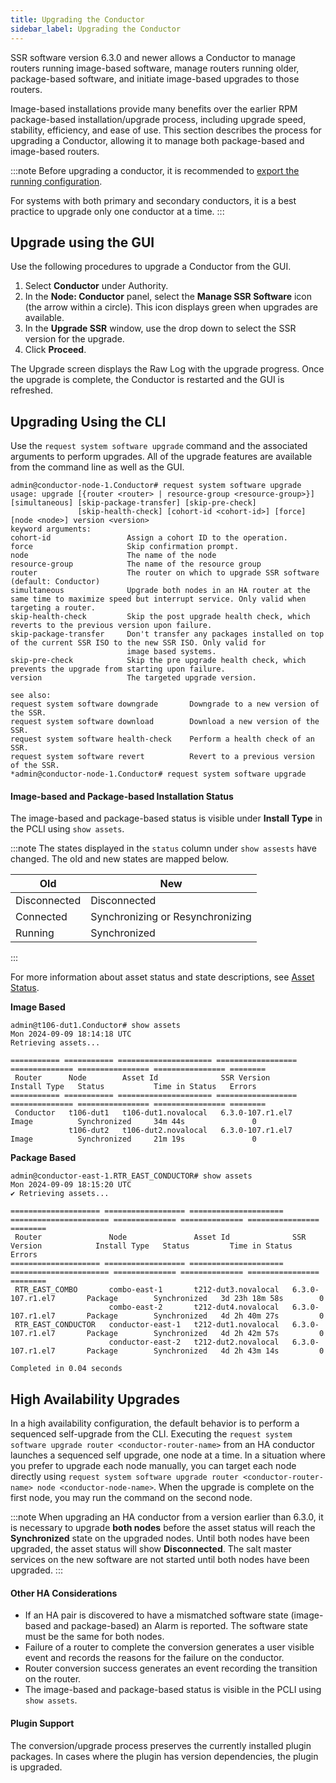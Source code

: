 ```yaml
---
title: Upgrading the Conductor
sidebar_label: Upgrading the Conductor
---
```


SSR software version 6.3.0 and newer allows a Conductor to manage routers running image-based software, manage routers running older, package-based software, and initiate image-based upgrades to those routers.

Image-based installations provide many benefits over the earlier RPM package-based installation/upgrade process, including upgrade speed, stability, efficiency, and ease of use. This section describes the process for upgrading a Conductor, allowing it to manage both package-based and image-based routers.

:::note
Before upgrading a conductor, it is recommended to [export the running configuration](config_basics.md#importexport).

For systems with both primary and secondary conductors, it is a best practice to upgrade only one conductor at a time. 
:::

## Upgrade using the GUI

Use the following procedures to upgrade a Conductor from the GUI.

1. Select **Conductor** under Authority.
2. In the **Node: Conductor** panel, select the **Manage SSR Software** icon (the arrow within a circle). This icon displays green when upgrades are available. 
3. In the **Upgrade SSR** window, use the drop down to select the SSR version for the upgrade. 
4. Click **Proceed**.

The Upgrade screen displays the Raw Log with the upgrade progress. Once the upgrade is complete, the Conductor is restarted and the GUI is refreshed. 

## Upgrading Using the CLI

Use the `request system software upgrade` command and the associated arguments to perform upgrades. All of the upgrade features are available from the command line as well as the GUI. 

```
admin@conductor-node-1.Conductor# request system software upgrade
usage: upgrade [{router <router> | resource-group <resource-group>}] [simultaneous] [skip-package-transfer] [skip-pre-check]
               [skip-health-check] [cohort-id <cohort-id>] [force] [node <node>] version <version>
keyword arguments:
cohort-id                 Assign a cohort ID to the operation.
force                     Skip confirmation prompt.
node                      The name of the node
resource-group            The name of the resource group
router                    The router on which to upgrade SSR software (default: Conductor)
simultaneous              Upgrade both nodes in an HA router at the same time to maximize speed but interrupt service. Only valid when targeting a router.
skip-health-check         Skip the post upgrade health check, which reverts to the previous version upon failure.
skip-package-transfer     Don't transfer any packages installed on top of the current SSR ISO to the new SSR ISO. Only valid for
                          image based systems.
skip-pre-check            Skip the pre upgrade health check, which prevents the upgrade from starting upon failure.
version                   The targeted upgrade version.

see also:
request system software downgrade       Downgrade to a new version of the SSR.
request system software download        Download a new version of the SSR.
request system software health-check    Perform a health check of an SSR.
request system software revert          Revert to a previous version of the SSR.
*admin@conductor-node-1.Conductor# request system software upgrade
```

#### Image-based and Package-based Installation Status

The image-based and package-based status is visible under **Install Type** in the PCLI using `show assets`.

:::note
The states displayed in the `status` column under `show assests` have changed. The old and new states are mapped below. 

| Old | New |
| --- | ---|
| Disconnected | Disconnected |
| Connected | Synchronizing or Resynchronizing |
| Running | Synchronized |
:::

For more information about asset status and state descriptions, see [Asset Status](ts_ap_salt_minion.md#asset-status).

**Image Based**

```
admin@t106-dut1.Conductor# show assets
Mon 2024-09-09 18:14:18 UTC
Retrieving assets...

=========== =========== ===================== ================== ============== ================ ================ ========
 Router      Node        Asset Id              SSR Version        Install Type   Status           Time in Status   Errors
=========== =========== ===================== ================== ============== ================ ================ ========
 Conductor   t106-dut1   t106-dut1.novalocal   6.3.0-107.r1.el7   Image          Synchronized     34m 44s               0
             t106-dut2   t106-dut2.novalocal   6.3.0-107.r1.el7   Image          Synchronized     21m 19s               0
```

**Package Based**

```
admin@conductor-east-1.RTR_EAST_CONDUCTOR# show assets
Mon 2024-09-09 18:15:20 UTC
✔ Retrieving assets...

==================== ================== ===================== ====================== ============== ============== ================ ========
 Router               Node               Asset Id              SSR Version            Install Type   Status         Time in Status   Errors
==================== ================== ===================== ====================== ============== ============== ================ ========
 RTR_EAST_COMBO       combo-east-1       t212-dut3.novalocal   6.3.0-107.r1.el7       Package        Synchronized   3d 23h 18m 58s        0
                      combo-east-2       t212-dut4.novalocal   6.3.0-107.r1.el7       Package        Synchronized   4d 2h 40m 27s         0
 RTR_EAST_CONDUCTOR   conductor-east-1   t212-dut1.novalocal   6.3.0-107.r1.el7       Package        Synchronized   4d 2h 42m 57s         0
                      conductor-east-2   t212-dut2.novalocal   6.3.0-107.r1.el7       Package        Synchronized   4d 2h 43m 14s         0

Completed in 0.04 seconds
```

## High Availability Upgrades

In a high availability configuration, the default behavior is to perform a sequenced self-upgrade from the CLI. Executing the `request system software upgrade router <conductor-router-name>` from an HA conductor launches a sequenced self upgrade, one node at a time. In a situation where you prefer to upgrade each node manually, you can target each node directly using `request system software upgrade router <conductor-router-name> node <conductor-node-name>`. When the upgrade is complete on the first node, you may run the command on the second node.  

:::note
When upgrading an HA conductor from a version earlier than 6.3.0, it is necessary to upgrade **both nodes** before the asset status will reach the **Synchronized** state on the upgraded nodes. Until both nodes have been upgraded, the asset status will show **Disconnected**. The salt master services on the new software are not started until both nodes have been upgraded.
:::

#### Other HA Considerations

* If an HA pair is discovered to have a mismatched software state (image-based and package-based) an Alarm is reported. The software state must be the same for both nodes.
* Failure of a router to complete the conversion generates a user visible event and records the reasons for the failure on the conductor.
* Router conversion success generates an event recording the transition on the router.
* The image-based and package-based status is visible in the PCLI using `show assets`.

#### Plugin Support

The conversion/upgrade process preserves the currently installed plugin packages. In cases where the plugin has version dependencies, the plugin is upgraded. 



